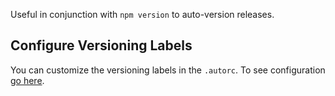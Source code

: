 Useful in conjunction with `npm version` to auto-version releases.

## Configure Versioning Labels

You can customize the versioning labels in the `.autorc`. To see configuration [go here](../configuration/autorc#labels).
